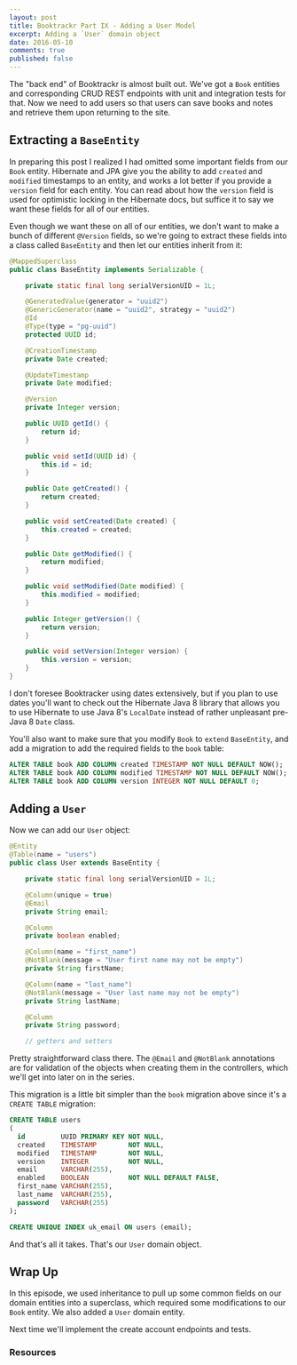 ```yaml
---
layout: post
title: Booktrackr Part IX - Adding a User Model
excerpt: Adding a `User` domain object
date: 2016-05-10
comments: true
published: false
---
```


The "back end" of Booktrackr is almost built out. We've got a `Book` entities and corresponding CRUD REST endpoints with unit and integration tests for that. Now we need to add users so that users can save books and notes and retrieve them upon returning to the site.  

## Extracting a `BaseEntity`

In preparing this post I realized I had omitted some important fields from our `Book` entity. Hibernate and JPA give you the ability to add `created` and `modified` timestamps to an entity, and works a lot better if you provide a `version` field for each entity. You can read about how the `version` field is used for optimistic locking in the Hibernate docs, but suffice it to say we want these fields for all of our entities.

Even though we want these on all of our entities, we don't want to make a bunch of different `@Version` fields, so we're going to extract these fields into a class called `BaseEntity` and then let our entities inherit from it:

```java
@MappedSuperclass
public class BaseEntity implements Serializable {

    private static final long serialVersionUID = 1L;

    @GeneratedValue(generator = "uuid2")
    @GenericGenerator(name = "uuid2", strategy = "uuid2")
    @Id
    @Type(type = "pg-uuid")
    protected UUID id;

    @CreationTimestamp
    private Date created;

    @UpdateTimestamp
    private Date modified;

    @Version
    private Integer version;

    public UUID getId() {
        return id;
    }

    public void setId(UUID id) {
        this.id = id;
    }

    public Date getCreated() {
        return created;
    }

    public void setCreated(Date created) {
        this.created = created;
    }

    public Date getModified() {
        return modified;
    }

    public void setModified(Date modified) {
        this.modified = modified;
    }

    public Integer getVersion() {
        return version;
    }

    public void setVersion(Integer version) {
        this.version = version;
    }
}
```

I don't foresee Booktracker using dates extensively, but if you plan to use dates you'll want to check out the Hibernate Java 8 library that allows you to use Hibernate to use Java 8's `LocalDate` instead of rather unpleasant pre-Java 8 `Date` class.

You'll also want to make sure that you modify `Book` to `extend` `BaseEntity`, and add a migration to add the required fields to the `book` table:

```sql
ALTER TABLE book ADD COLUMN created TIMESTAMP NOT NULL DEFAULT NOW();
ALTER TABLE book ADD COLUMN modified TIMESTAMP NOT NULL DEFAULT NOW();
ALTER TABLE book ADD COLUMN version INTEGER NOT NULL DEFAULT 0;
```

## Adding a `User`

Now we can add our `User` object:

```java
@Entity
@Table(name = "users")
public class User extends BaseEntity {

    private static final long serialVersionUID = 1L;

    @Column(unique = true)
    @Email
    private String email;

    @Column
    private boolean enabled;

    @Column(name = "first_name")
    @NotBlank(message = "User first name may not be empty")
    private String firstName;

    @Column(name = "last_name")
    @NotBlank(message = "User last name may not be empty")
    private String lastName;

    @Column
    private String password;

    // getters and setters
```

Pretty straightforward class there. The `@Email` and `@NotBlank` annotations are for validation of the objects when creating them in the controllers, which we'll get into later on in the series.

This migration is a little bit simpler than the `book` migration above since it's a `CREATE TABLE` migration:

```sql
CREATE TABLE users
(
  id         UUID PRIMARY KEY NOT NULL,
  created    TIMESTAMP        NOT NULL,
  modified   TIMESTAMP        NOT NULL,
  version    INTEGER          NOT NULL,
  email      VARCHAR(255),
  enabled    BOOLEAN          NOT NULL DEFAULT FALSE,
  first_name VARCHAR(255),
  last_name  VARCHAR(255),
  password   VARCHAR(255)
);

CREATE UNIQUE INDEX uk_email ON users (email);
```

And that's all it takes. That's our `User` domain object.


## Wrap Up

In this episode, we used inheritance to pull up some common fields on our domain entities into a superclass, which required some modifications to our `Book` entity. We also added a `User` domain entity.

Next time we'll implement the create account endpoints and tests.

### Resources
